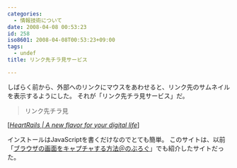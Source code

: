 ```yaml
---
categories:
  - 情報技術について
date: 2008-04-08 00:53:23
id: 258
iso8601: 2008-04-08T00:53:23+09:00
tags:
  - undef
title: リンク先チラ見サービス

---
```


<p>しばらく前から、外部へのリンクにマウスをあわせると、リンク先のサムネイルを表示するようにした。
それが「リンク先チラ見サービス」だ。</p>

<blockquote cite="http://www.heartrails.com/" title="Source: HeartRails | A new flavor for your digital life; Accessed Date: 3/17/2008" class="blockquote"><p>リンク先チラ見</p></blockquote>

<div class="cite"> [<cite><a href="http://www.heartrails.com/">HeartRails | A new flavor for your digital life</a></cite>] </div>

<p>インストールはJavaScriptを書くだけなのでとても簡単。
このサイトは、以前「<a href="http://www.nishimiyahara.net/2006/11/04/122712">ブラウザの画面をキャプチャする方法＠のぶろぐ</a>」でも紹介したサイトだった。</p>
    	